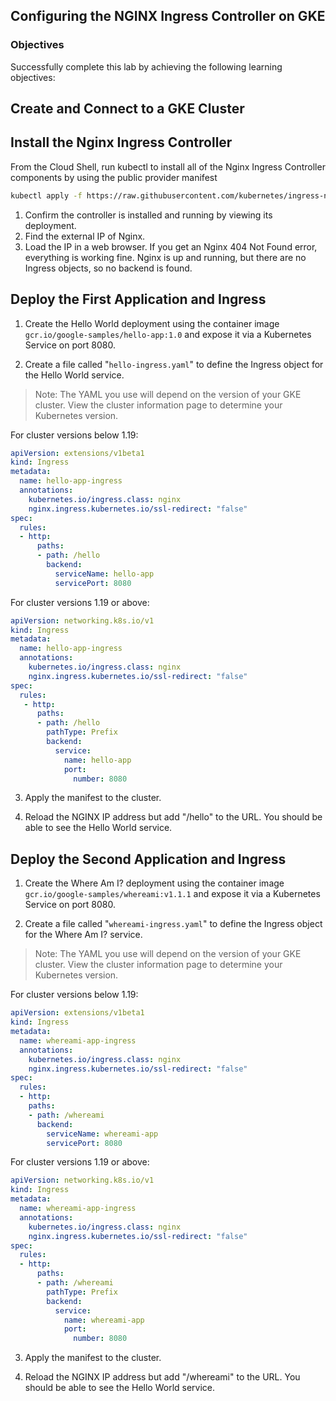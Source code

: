 ## Configuring the NGINX Ingress Controller on GKE

### Objectives
Successfully complete this lab by achieving the following learning objectives:

## Create and Connect to a GKE Cluster

## Install the Nginx Ingress Controller

From the Cloud Shell, run kubectl to install all of the Nginx Ingress Controller components by using the public provider manifest 


```bash
kubectl apply -f https://raw.githubusercontent.com/kubernetes/ingress-nginx/controller-v1.2.1/deploy/static/provider/cloud/deploy.yaml
```


1. Confirm the controller is installed and running by viewing its deployment.
2. Find the external IP of Nginx.
3. Load the IP in a web browser. If you get an Nginx 404 Not Found error, everything is working fine. Nginx is up and running, but there are no Ingress objects, so no backend is found.

## Deploy the First Application and Ingress

1. Create the Hello World deployment using the container image `gcr.io/google-samples/hello-app:1.0` and expose it via a Kubernetes Service on port 8080.

2. Create a file called "`hello-ingress.yaml`" to define the Ingress object for the Hello World service.

> Note: The YAML you use will depend on the version of your GKE cluster. View the cluster information page to determine your Kubernetes version.

For cluster versions below 1.19:

```yaml
apiVersion: extensions/v1beta1
kind: Ingress
metadata:
  name: hello-app-ingress
  annotations:
    kubernetes.io/ingress.class: nginx
    nginx.ingress.kubernetes.io/ssl-redirect: "false"
spec:
  rules:
  - http:
      paths:
      - path: /hello
        backend:
          serviceName: hello-app
          servicePort: 8080
```
For cluster versions 1.19 or above:
```yaml
apiVersion: networking.k8s.io/v1
kind: Ingress
metadata:
  name: hello-app-ingress
  annotations:
    kubernetes.io/ingress.class: nginx
    nginx.ingress.kubernetes.io/ssl-redirect: "false"
spec:
  rules:
   - http:
      paths:
      - path: /hello
        pathType: Prefix
        backend:
          service:
            name: hello-app
            port:
              number: 8080
```
3. Apply the manifest to the cluster.

4. Reload the NGINX IP address but add "/hello" to the URL. You should be able to see the Hello World service.

## Deploy the Second Application and Ingress

1. Create the Where Am I? deployment using the container image `gcr.io/google-samples/whereami:v1.1.1` and expose it via a Kubernetes Service on port 8080.

2. Create a file called "`whereami-ingress.yaml`" to define the Ingress object for the Where Am I? service.

> Note: The YAML you use will depend on the version of your GKE cluster. View the cluster information page to determine your Kubernetes version.

For cluster versions below 1.19:

```yaml
apiVersion: extensions/v1beta1
kind: Ingress
metadata:
  name: whereami-app-ingress
  annotations:
    kubernetes.io/ingress.class: nginx
    nginx.ingress.kubernetes.io/ssl-redirect: "false"
spec:
  rules:
  - http:
    paths:
    - path: /whereami
      backend:
        serviceName: whereami-app
        servicePort: 8080

```
For cluster versions 1.19 or above:

```yaml
apiVersion: networking.k8s.io/v1
kind: Ingress
metadata:
  name: whereami-app-ingress
  annotations:
    kubernetes.io/ingress.class: nginx
    nginx.ingress.kubernetes.io/ssl-redirect: "false"
spec:
  rules:
  - http:
      paths:
      - path: /whereami
        pathType: Prefix
        backend:
          service:
            name: whereami-app
            port:
              number: 8080
```
3. Apply the manifest to the cluster.

4. Reload the NGINX IP address but add "/whereami" to the URL. You should be able to see the Hello World service.